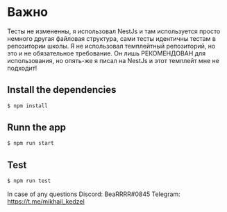 # Важно
Тесты не измененны, я использовал NestJs и там используется просто немного другая файловая структура,
сами тесты идентичны тестам в репозитории школы.
Я не использовал темплейтный репозиторий, но это и не обязательное требование.
Он лишь РЕКОМЕНДОВАН для использования, но опять-же я писал на NestJs и этот темплейт мне не подходит!

## Install the dependencies 

```bash
$ npm install
```

## Runn the app

```bash
$ npm run start
```

## Test

```bash
$ npm run test
```

In case of any questions
Discord: BeaRRRR#0845
Telegram: https://t.me/mikhail_kedzel

